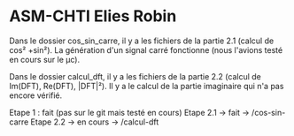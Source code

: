 # ASM-CHTI Elies Robin

Dans le dossier cos_sin_carre, il y  a les fichiers de la partie 2.1 (calcul de cos² +sin²). La génération d'un signal carré fonctionne (nous l'avions testé en cours sur le µc).

Dans le dossier calcul_dft, il y a les fichiers de la partie 2.2 (calcul de Im(DFT), Re(DFT), |DFT|²). Il y a le calcul de la partie imaginaire qui n'a pas encore vérifié.

Etape 1 : fait (pas sur le git mais testé en cours)
Etape 2.1 -> fait -> /cos-sin-carre
Etape 2.2 -> en cours -> /calcul-dft
